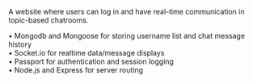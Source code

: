 A website where users can log in and have real-time communication in topic-based chatrooms.  

• Mongodb and Mongoose for storing username list and chat message history  
• Socket.io for realtime data/message displays  
• Passport for authentication and session logging  
• Node.js and Express for server routing  